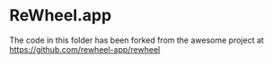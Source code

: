 # ReWheel.app

The code in this folder has been forked from the awesome project at https://github.com/rewheel-app/rewheel
